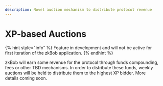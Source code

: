 ```yaml
---
description: Novel auction mechanism to distribute protocol revenue
---
```


# XP-based Auctions

{% hint style="info" %}
Feature in development and will not be active for first iteration of the zkBob application.
{% endhint %}

zkBob will earn some revenue for the protocol through funds compounding, fees or other TBD mechanisms. In order to distribute these funds, weekly auctions will be held to distribute them to the highest XP bidder. More details coming soon.
